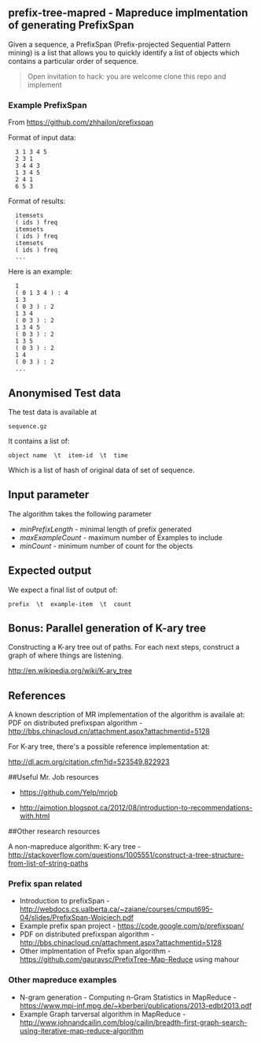 prefix-tree-mapred - Mapreduce implmentation of generating PrefixSpan
------------------

Given a sequence, a PrefixSpan (Prefix-projected Sequential Pattern mining) is a list that allows you to quickly identify a list of objects which contains a particular order of sequence.

> Open invitation to hack: you are welcome clone this repo and implement


### Example PrefixSpan

From https://github.com/zhhailon/prefixspan

Format of input data:

      3 1 3 4 5
      2 3 1
      3 4 4 3
      1 3 4 5
      2 4 1 
      6 5 3 

Format of results:
 
      itemsets
      ( ids ) freq
      itemsets
      ( ids ) freq
      itemsets
      ( ids ) freq
      ... 

Here is an example: 
 
      1 
      ( 0 1 3 4 ) : 4
      1 3 
      ( 0 3 ) : 2
      1 3 4 
      ( 0 3 ) : 2
      1 3 4 5 
      ( 0 3 ) : 2
      1 3 5 
      ( 0 3 ) : 2
      1 4 
      ( 0 3 ) : 2
      ... 


Anonymised Test data
--------------------

The test data is available at

    sequence.gz

It contains a list of:

    object name  \t  item-id  \t  time

Which is a list of hash of original data of set of sequence.

## Input parameter

The algorithm takes the following parameter

* _minPrefixLength_ - minimal length of prefix generated
* _maxExampleCount_ - maximum number of Examples to include
* _minCount_ - minimum number of count for the objects

Expected output
---------------

We expect a final list of output of:

    prefix  \t  example-item  \t  count


Bonus: Parallel generation of K-ary tree
---------------------------------------

Constructing a K-ary tree out of paths.  For each next steps, construct a graph of where things are listening.

http://en.wikipedia.org/wiki/K-ary_tree



References
----------

A known description of MR implementation of the algorithm is availale at: PDF on distributed prefixspan algorithm - http://bbs.chinacloud.cn/attachment.aspx?attachmentid=5128

For K-ary tree, there's a possible reference implementation at:

http://dl.acm.org/citation.cfm?id=523549.822923



##Useful Mr. Job resources

* https://github.com/Yelp/mrjob

* http://aimotion.blogspot.ca/2012/08/introduction-to-recommendations-with.html


##Other research resources

A non-mapreduce algorithm: K-ary tree - http://stackoverflow.com/questions/1005551/construct-a-tree-structure-from-list-of-string-paths

### Prefix span related

* Introduction to prefixSpan - http://webdocs.cs.ualberta.ca/~zaiane/courses/cmput695-04/slides/PrefixSpan-Wojciech.pdf
* Example prefix span project - https://code.google.com/p/prefixspan/
* PDF on distributed prefixspan algorithm - http://bbs.chinacloud.cn/attachment.aspx?attachmentid=5128
* Other implmentation of Prefix span algorithm - https://github.com/gauravsc/PrefixTree-Map-Reduce using mahour


### Other mapreduce examples

* N-gram generation -  Computing n-Gram Statistics in MapReduce -  https://www.mpi-inf.mpg.de/~kberberi/publications/2013-edbt2013.pdf
* Example Graph tarversal algorithm in MapReduce - http://www.johnandcailin.com/blog/cailin/breadth-first-graph-search-using-iterative-map-reduce-algorithm






